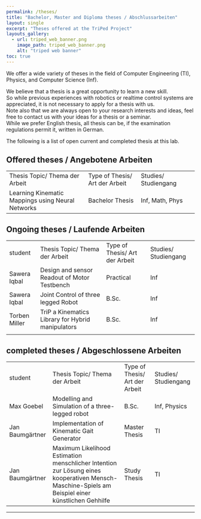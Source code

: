 ```yaml
---
permalink: /theses/
title: "Bachelor, Master and Diploma theses / Abschlussarbeiten"
layout: single
excerpt: "Theses offered at the TriPed Project"
layouts_gallery:
  - url: triped_web_banner.png
    image_path: triped_web_banner.png
    alt: "triped web banner"
toc: true
---
```

We offer a wide variety of theses in the field of Computer Engineering (TI), Physics, and Computer Science (Inf).

We believe that a thesis is a great opportunity to learn a new skill.  
So while previous experiences with robotics or realtime control systems are appreciated, it is not necessary to apply for a thesis with us.  
Note also that we are always open to your research interests and ideas, feel free to contact us with your ideas for a thesis or a seminar.  
While we prefer English thesis, all thesis can be, if the examination regulations permit it, written in German. 

The following is a list of open current and completed thesis at this lab.

## Offered theses / Angebotene Arbeiten
<table>
    <tr>
        <td>Thesis Topic/ Thema der Arbeit</td>
        <td>Type of Thesis/ Art der Arbeit</td>
        <td>Studies/ Studiengang</td>
    </tr>
    <tr>
        <td>Learning Kinematic Mappings using Neural Networks</td>
        <td> Bachelor Thesis</td>
        <td> Inf, Math, Phys</td>
        <td></td>
    </tr>
</table>

## Ongoing theses / Laufende Arbeiten
<table>
    <tr>
        <td>student</td>
        <td>Thesis Topic/ Thema der Arbeit</td>
        <td>Type of Thesis/ Art der Arbeit</td>
        <td>Studies/ Studiengang</td>
    </tr>
    <tr>
        <td>Sawera Iqbal</td>
        <td>Design and sensor Readout of Motor Testbench</td>
        <td>Practical</td>
        <td>Inf</td>
    </tr>
      <tr>
        <td>Sawera Iqbal</td>
        <td> Joint Control of three legged Robot</td>
        <td>B.Sc.</td>
        <td>Inf</td>
    </tr>
      <tr>
        <td>Torben Miller</td>
        <td>TriP a Kinematics Library for Hybrid manipulators</td>
        <td>B.Sc.</td>
        <td>Inf</td>
    </tr>
    <tr>
        <td></td>
        <td></td>
        <td></td>
        <td></td>
    </tr>
</table>

## completed theses / Abgeschlossene Arbeiten

<table>
    <tr>
        <td>student</td>
        <td>Thesis Topic/ Thema der Arbeit</td>
        <td>Type of Thesis/ Art der Arbeit</td>
        <td>Studies/ Studiengang</td>
    </tr>
    <tr>
        <td>Max Goebel</td>
        <td>Modelling and Simulation of a three-legged robot</td>
        <td>B.Sc.</td>
        <td>Inf, Physics</td>
    </tr>
      <tr>
        <td>Jan Baumgärtner</td>
        <td>Implementation of Kinematic Gait Generator</td>
        <td>Master Thesis</td>
        <td>TI</td>
    </tr>
    <tr>
        <td>Jan Baumgärtner</td>
        <td>Maximum Likelihood Estimation
menschlicher Intention zur Lösung eines
kooperativen Mensch-Maschine-Spiels am
Beispiel einer künstlichen Gehhilfe</td>
        <td>Study Thesis</td>
        <td>TI</td>
    </tr>
</table>



---

